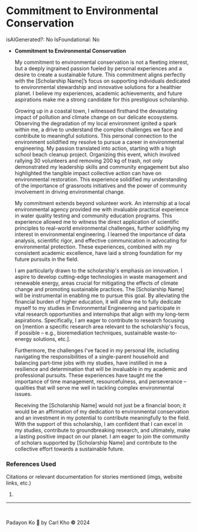 # Commitment to Environmental Conservation

isAIGenerated?: No
IsFoundational: No

- **Commitment to Environmental Conservation**
    
    My commitment to environmental conservation is not a fleeting interest, but a deeply ingrained passion fueled by personal experiences and a desire to create a sustainable future. This commitment aligns perfectly with the [Scholarship Name]’s focus on supporting individuals dedicated to environmental stewardship and innovative solutions for a healthier planet. I believe my experiences, academic achievements, and future aspirations make me a strong candidate for this prestigious scholarship.
    
    Growing up in a coastal town, I witnessed firsthand the devastating impact of pollution and climate change on our delicate ecosystems.  Observing the degradation of my local environment ignited a spark within me, a drive to understand the complex challenges we face and contribute to meaningful solutions. This personal connection to the environment solidified my resolve to pursue a career in environmental engineering. My passion translated into action, starting with a high school beach cleanup project.  Organizing this event, which involved rallying 30 volunteers and removing 200 kg of trash, not only demonstrated my leadership skills and community engagement but also highlighted the tangible impact collective action can have on environmental restoration. This experience solidified my understanding of the importance of grassroots initiatives and the power of community involvement in driving environmental change.
    
    My commitment extends beyond volunteer work.  An internship at a local environmental agency provided me with invaluable practical experience in water quality testing and community education programs. This experience allowed me to witness the direct application of scientific principles to real-world environmental challenges, further solidifying my interest in environmental engineering.  I learned the importance of data analysis, scientific rigor, and effective communication in advocating for environmental protection. These experiences, combined with my consistent academic excellence, have laid a strong foundation for my future pursuits in the field.
    
    I am particularly drawn to the scholarship's emphasis on innovation.  I aspire to develop cutting-edge technologies in waste management and renewable energy, areas crucial for mitigating the effects of climate change and promoting sustainable practices. The [Scholarship Name] will be instrumental in enabling me to pursue this goal.  By alleviating the financial burden of higher education, it will allow me to fully dedicate myself to my studies in Environmental Engineering and participate in vital research opportunities and internships that align with my long-term aspirations.  Specifically, I am eager to contribute to research focusing on [mention a specific research area relevant to the scholarship's focus, if possible – e.g., bioremediation techniques, sustainable waste-to-energy solutions, etc.].
    
    Furthermore, the challenges I've faced in my personal life, including navigating the responsibilities of a single-parent household and balancing part-time jobs with my studies, have instilled in me a resilience and determination that will be invaluable in my academic and professional pursuits. These experiences have taught me the importance of time management, resourcefulness, and perseverance – qualities that will serve me well in tackling complex environmental issues.
    
    Receiving the [Scholarship Name] would not just be a financial boon; it would be an affirmation of my dedication to environmental conservation and an investment in my potential to contribute meaningfully to the field. With the support of this scholarship, I am confident that I can excel in my studies, contribute to groundbreaking research, and ultimately, make a lasting positive impact on our planet. I am eager to join the community of scholars supported by [Scholarship Name] and contribute to the collective effort towards a sustainable future.
    

### References Used

Citations or relevant documentation for stories mentioned (imgs, website links, etc.)

1. 

---

‎ 

Padayon Ko 💖 by Carl Kho **©** 2024

‎